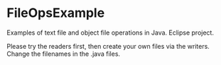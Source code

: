 # FileOpsExample
Examples of text file and object file operations in Java.  Eclipse project.

Please try the readers first, then create your own files via the writers.  Change the filenames in the .java files.
